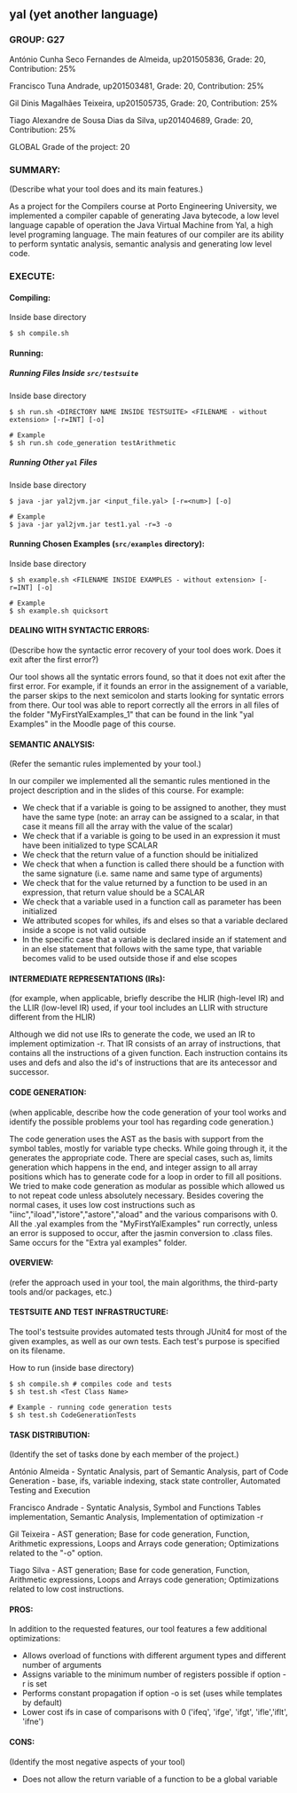 ## yal (yet another language)

### GROUP: G27

António Cunha Seco Fernandes de Almeida, up201505836, Grade: 20, Contribution: 25%

Francisco Tuna Andrade, up201503481, Grade: 20, Contribution: 25%
  
Gil Dinis Magalhães Teixeira, up201505735, Grade: 20, Contribution: 25%

Tiago Alexandre de Sousa Dias da Silva, up201404689, Grade: 20, Contribution: 25%

GLOBAL Grade of the project: 20

### SUMMARY: 
(Describe what your tool does and its main features.)

As a project for the Compilers course at Porto Engineering University, we implemented a compiler capable of generating Java bytecode, a low level language capable of operation the Java Virtual Machine from Yal, a high level programing language. The main features of our compiler are its ability to perform syntatic analysis, semantic analysis and generating low level code.

### EXECUTE: 

#### Compiling:
Inside base directory
```
$ sh compile.sh
```

#### Running:

##### Running Files Inside `src/testsuite`
Inside base directory
```
$ sh run.sh <DIRECTORY NAME INSIDE TESTSUITE> <FILENAME - without extension> [-r=INT] [-o]

# Example
$ sh run.sh code_generation testArithmetic
```

##### Running Other `yal` Files
Inside base directory
```
$ java -jar yal2jvm.jar <input_file.yal> [-r=<num>] [-o] 

# Example
$ java -jar yal2jvm.jar test1.yal -r=3 -o
```

#### Running Chosen Examples (`src/examples` directory):
Inside base directory
```
$ sh example.sh <FILENAME INSIDE EXAMPLES - without extension> [-r=INT] [-o]

# Example
$ sh example.sh quicksort
```

#### DEALING WITH SYNTACTIC ERRORS: 
(Describe how the syntactic error recovery of your tool does work. Does it exit after the first error?)

Our tool shows all the syntatic errors found, so that it does not exit after the first error. For example, if it founds an error in the assignement of a variable, the parser skips to the next semicolon and starts looking for syntatic errors from there. Our tool was able to report correctly all the errors in all files of the folder "MyFirstYalExamples_1" that can be found in the link "yal Examples" in the Moodle page of this course.

 

#### SEMANTIC ANALYSIS: 
(Refer the semantic rules implemented by your tool.)

In our compiler we implemented all the semantic rules mentioned in the project description and in the slides of this course. For example:
- We check that if a variable is going to be assigned to another, they must have the same type (note: an array can be assigned to a scalar, in that case it means fill all the array with the value of the scalar)
- We check that if a variable is going to be used in an expression it must have been initialized to type SCALAR
- We check that the return value of a function should be initialized
- We check that when a function is called there should be a function with the same signature (i.e. same name and same type of arguments)
- We check that for the value returned by a function to be used in an expression, that return value should be a SCALAR 
- We check that a variable used in a function call as parameter has been initialized
- We attributed scopes for whiles, ifs and elses so that a variable declared inside a scope is not valid outside
- In the specific case that a variable is declared inside an if statement and in an else statement that follows with the same type, that variable becomes valid to be used outside those if and else scopes  


 

#### INTERMEDIATE REPRESENTATIONS (IRs): 
(for example, when applicable, briefly describe the HLIR (high-level IR) and the LLIR (low-level IR) used, if your tool includes an LLIR with structure different from the HLIR)

Although we did not use IRs to generate the code, we used an IR to implement optimization -r. That IR consists of an array of instructions, that contains all the instructions of a given function. Each instruction contains its uses and defs and also the id's of instructions that are its antecessor and successor.

 

#### CODE GENERATION:
(when applicable, describe how the code generation of your tool works and identify the possible problems your tool has regarding code generation.)

The code generation uses the AST as the basis with support from the symbol tables, mostly for variable type checks. While going through it, it the generates the appropriate code. There are special cases, such as, limits generation which happens in the end, and integer assign to all array positions which has to generate code for a loop in order to fill all positions. We tried to make code generation as modular as possible which allowed us to not repeat code unless absolutely necessary. Besides covering the normal cases, it uses low cost instructions such as "iinc","iload","istore","astore","aload" and the various comparisons with 0. All the .yal examples from the "MyFirstYalExamples" run correctly, unless an error is supposed to occur, after the jasmin conversion to .class files. Same occurs for the "Extra yal examples" folder.

 

#### OVERVIEW: 
(refer the approach used in your tool, the main algorithms, the third-party tools and/or packages, etc.)


 

#### TESTSUITE AND TEST INFRASTRUCTURE: 

The tool's testsuite provides automated tests through JUnit4 for most of the given examples, as well as our own tests. Each test's purpose is specified on its filename. 

How to run (inside base directory)
```
$ sh compile.sh # compiles code and tests
$ sh test.sh <Test Class Name>

# Example - running code generation tests
$ sh test.sh CodeGenerationTests
```
 
#### TASK DISTRIBUTION: 
(Identify the set of tasks done by each member of the project.)

António Almeida - Syntatic Analysis, part of Semantic Analysis, part of Code Generation - base, ifs, variable indexing, stack state controller, Automated Testing and Execution

Francisco Andrade - Syntatic Analysis, Symbol and Functions Tables implementation, Semantic Analysis, Implementation of optimization -r

Gil Teixeira - AST generation; Base for code generation, Function, Arithmetic expressions, Loops and Arrays code generation; Optimizations related to the "-o" option.

Tiago Silva - AST generation; Base for code generation, Function, Arithmetic expressions, Loops and Arrays code generation; Optimizations related to low cost instructions.
 

#### PROS:

In addition to the requested features, our tool features a few additional optimizations:
  - Allows overload of functions with different argument types and different number of arguments
  - Assigns variable to the minimum number of registers possible if option -r is set
  - Performs constant propagation if option -o is set (uses while templates by default)
  - Lower cost ifs in case of comparisons with 0 ('ifeq', 'ifge', 'ifgt', 'ifle','iflt', 'ifne')

#### CONS: 
(Identify the most negative aspects of your tool)
   - Does not allow the return variable of a function to be a global variable
